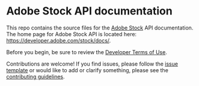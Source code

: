 # Adobe Stock API documentation
This repo contains the source files for the [Adobe Stock](https://stock.adobe.com) API documentation. The home page for Adobe Stock API is located here:
https://developer.adobe.com/stock/docs/.

Before you begin, be sure to review the [Developer Terms of Use](https://github.com/AdobeDocs/stock-api-docs/blob/main/src/pages/faq/terms-for-adobe-stock-developers.md).

Contributions are welcome! If you find issues, please follow the [issue template](ISSUE_TEMPLATE.md) or would like to add or clarify something, please see the [contributing guidelines](CONTRIBUTING.md).
